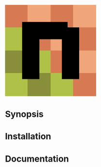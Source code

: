 ![nTiled](https://github.com/BeardedPlatypus/nTiled/blob/master/nTiled_icon.png?raw=true)

# Synopsis

# Installation

# Documentation
